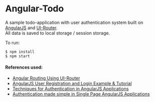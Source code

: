 # Angular-Todo 
A sample todo-application with user authentication system built on [AngularJS](https://angularjs.org) and [UI-Router](https://ui-router.github.io/).  
All data is saved to local storage / session storage. 

To run:  
``` 
$ npm install  
$ npm start 
```
  
#### References used: 
- [Angular Routing Using UI-Router](https://scotch.io/tutorials/angular-routing-using-ui-router)
- [AngularJS User Registration and Login Example & Tutorial](http://jasonwatmore.com/post/2015/03/10/angularjs-user-registration-and-login-example-tutorial)
- [Techniques for Authentication in AngularJS Applications](https://medium.com/opinionated-angularjs/techniques-for-authentication-in-angularjs-applications-7bbf0346acec)
- [Authentication made simple in Single Page AngularJS Applications](http://brewhouse.io/blog/2014/12/09/authentication-made-simple-in-single-page-angularjs-applications.html)
